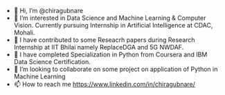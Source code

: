 - 👋 Hi, I’m @chiragubnare
- 👀 I’m interested in Data Science and Machine Learning & Computer Vision.
      Currently pursuing Internship in Artificial Intelligence at CDAC, Mohali.
- 🌱 I have contributed to some Reseacrh papers during Research Internship at IIT Bhilai namely ReplaceDGA and 5G NWDAF.
- 🌱 I have completed Specialization in Python from Coursera and IBM Data Science Certification.
- 💞️ I’m looking to collaborate on some project on application of Python in Machine Learning
- 📫 How to reach me https://www.linkedin.com/in/chiragubnare/

<!---
chiragubnare/chiragubnare is a ✨ special ✨ repository because its `README.md` (this file) appears on your GitHub profile.
You can click the Preview link to take a look at your changes.
--->
